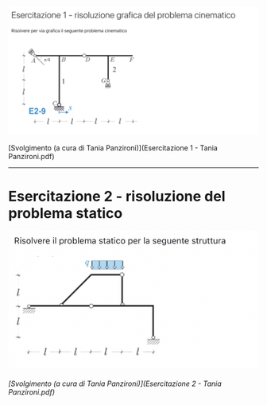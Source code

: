 ![image-20221101220815966](./indice.assets/image-20221101220815966.png)

 [Svolgimento (a cura di Tania Panzironi)](Esercitazione 1 - Tania Panzironi.pdf) 

---

# Esercitazione 2 - risoluzione del problema statico 

![image-20221101222622339](./indice.assets/image-20221101222622339.png)

######  [Svolgimento (a cura di Tania Panzironi)](Esercitazione 2 - Tania Panzironi.pdf) 